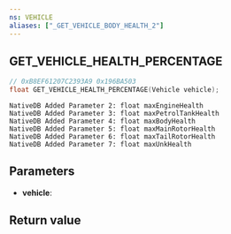```yaml
---
ns: VEHICLE
aliases: ["_GET_VEHICLE_BODY_HEALTH_2"]
---
```

## GET_VEHICLE_HEALTH_PERCENTAGE

```c
// 0xB8EF61207C2393A9 0x196BA503
float GET_VEHICLE_HEALTH_PERCENTAGE(Vehicle vehicle);
```

```
NativeDB Added Parameter 2: float maxEngineHealth
NativeDB Added Parameter 3: float maxPetrolTankHealth
NativeDB Added Parameter 4: float maxBodyHealth
NativeDB Added Parameter 5: float maxMainRotorHealth
NativeDB Added Parameter 6: float maxTailRotorHealth
NativeDB Added Parameter 7: float maxUnkHealth
```

## Parameters
* **vehicle**: 

## Return value
